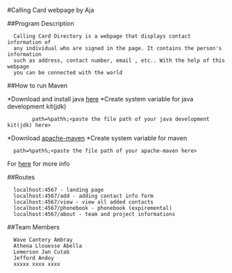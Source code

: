 #Calling Card webpage by Aja

##Program Description

      Calling Card Directory is a webpage that displays contact information of 
      any individual who are signed in the page. It contains the person's information 
      such as address, contact number, email , etc.. With the help of this webpage
      you can be connected with the world
      
##How to run Maven

*Download and install java [here](http://www.oracle.com/technetwork/java/javase/downloads/index.html)
*Create system variable for java development kit(jdk)

            path=%path%;<paste the file path of your java development kit(jdk) here>
 
 *Download [apache-maven](http://maven.apache.org/download.cgi)
 *Create system variable for maven

      path=%path%;<paste the file path of your apache-maven here>
      
 For [here](http://maven.apache.org/install.html) for more info

##Routes

      localhost:4567 - landing page
      localhost:4567/add - adding contact info form
      localhost:4567/view - view all added contacts
      localhost:4567/phonebook - phonebook (expiremental)
      localhost:4567/about - team and project informations

##Team Members

      Wave Cantery Ambray
      Athena Llouesse Abella
      Lemerson Jan Cutab
      Jefford Andoy
      xxxxx xxxx xxxx
      
 
      
